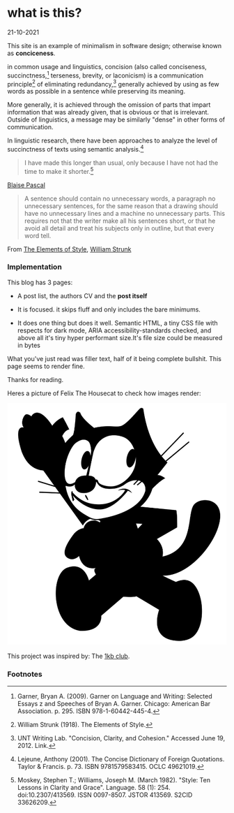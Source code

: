 # what is this?

21-10-2021

This site is an example of minimalism in software design; otherwise 
known as **conciceness**.

in common usage and linguistics, concision  (also called conciseness, 
succinctness,[^1] terseness, brevity, or laconicism) is a communication 
principle[^2] of eliminating redundancy,[^3] generally  achieved by using as 
few words as possible in a sentence while preserving its meaning. 

More generally, it is achieved through the omission of parts that 
impart information that was already given, that is obvious or that is 
irrelevant.  Outside of linguistics, a message may be similarly "dense" in 
other forms of communication.

In linguistic research, there have been approaches to analyze the level of 
succinctness of texts using semantic analysis.[^6]



> I have made this longer than usual, only because I have not 
> had the time to make it shorter.[^7]

[Blaise Pascal][bp]

> A sentence should contain no unnecessary words, a paragraph no unnecessary 
> sentences, for the same reason that a drawing should have no unnecessary 
> lines and a machine no unnecessary parts. This requires not that the writer 
> make all his sentences short, or that he avoid all detail and treat his 
> subjects only in outline, but that every word tell.

From [The Elements of Style][eos], [William Strunk][ws]

### Implementation

This blog has 3 pages:

- A post list, the authors CV and the **post itself**
 
- It is focused. it skips fluff and only includes the bare minimums.
- It does one thing but does it well. Semantic HTML, a tiny CSS file with
  respects for dark mode, 
  ARIA accessibility-standards checked, and above all it's tiny hyper 
  performant size.It's file size could be measured in bytes

What you've just read was filler text, half of it being complete bullshit. 
This page seems to render fine. 

Thanks for reading.

Heres a picture of Felix The Housecat to check how images render:

![An imae of Felix the Housecat, a cartoon](/public/felix.webp "Felix the Cat")


This project was inspired by: The [1kb club][1kb].
 
[1kb]: https://1kb.club/
[bp]: https://en.wikipedia.org/wiki/Blaise_Pascal
[eos]: https://en.wikipedia.org/wiki/The_Elements_of_Style
[ws]: https://en.wikipedia.org/wiki/William_Strunk_Jr.


### Footnotes



[^1]: Garner, Bryan A. (2009). Garner on Language and Writing: Selected Essays z
      and Speeches of Bryan A. Garner. Chicago: American Bar Association. p. 295. 
      ISBN 978-1-60442-445-4.

[^2]: William Strunk (1918). The Elements of Style.

[^3]: UNT Writing Lab. "Concision, Clarity, and Cohesion." 
      Accessed June 19, 2012. Link.

[^4]: Program for Writing and Rhetoric, University of Colorado at Boulder. 
      "Writing Tip #27: Revising for Concision and Clarity." 
      Accessed June 19, 2012. Link. Archived 2012-06-14 at the Wayback Machine 

      ""It is a fact that most arguments must try to convince readers, 
      that is the audience, that the arguments are true." Notice the beginning 
      of the sentence: "it is a fact that" doesn't say much; if something is a 
      fact, just present it. 
      So begin the sentence with "most arguments..." 
      and turn to the next bit of overlap. Look at "readers, that is 
      the audience"; the redundancy can be reduced to "readers" or "audience." 
      Now we have "Most arguments must try to convince readers that the 
      arguments are true." Let's get rid of one of the "arguments" to produce 
      "Most arguments must demonstrate (their) truth to readers," or a similarly 
      straightforward expression."

[^5]: Leslie Kurke, Aesopic Conversations: Popular Tradition, Cultural Dialogue, 
      and the Invention of Greek Prose, Princeton University Press, 2010, 
      pp. 131–2, 135.

[^6]: Lejeune, Anthony (2001). The Concise Dictionary of Foreign Quotations. 
      Taylor & Francis. p. 73. ISBN 9781579583415. OCLC 49621019.

[^7]: Moskey, Stephen T.; Williams, Joseph M. (March 1982). 
      "Style: Ten Lessons in Clarity and Grace". Language. 58 (1): 254. 
      doi:10.2307/413569. ISSN 0097-8507. JSTOR 413569. S2CID 33626209.
      
[^8]: Sandy Buczynski, Kristin Fontichiaro, Story Starters and 
      Science Notebooking: Developing Student Thinking Through
      Literacy and Inquiry (2009), p. 7, ISBN 1591586860.

[^9]:  Patrick Dunleavy, Authoring a PhD: 
      How to Plan, Draft, Write and Finish a Doctoral Thesis or 
      sDissertation (2003), p. 273, ISBN 023036800X.
